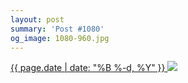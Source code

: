 ```yaml
---
layout: post
summary: 'Post #1080'
og_image: 1080-960.jpg
---
```


<p>
 <time>
  <a href="/1080">
   {{ page.date | date: "%B %-d, %Y" }}
  </a>
 </time>
 <a href="/1080">
  <img data-taken="2/18/2020" sizes="(min-width: 700px) 50vw, calc(100vw - 2rem)" src="{{ site.assets_url }}/1080-480.jpg" srcset="{{ site.assets_url }}/1080-240.jpg 240w, {{ site.assets_url }}/1080-480.jpg 480w, {{ site.assets_url }}/1080-720.jpg 720w, {{ site.assets_url }}/1080-960.jpg 960w"/>
 </a>
</p>
